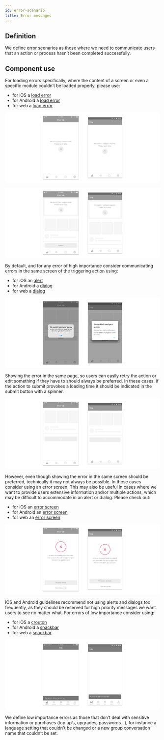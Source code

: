 ```yaml
---
id: error-scenario
title: Error messages
---
```


## Definition

We define error scenarios as those where we need to communicate users that an action or process hasn’t been completed successfully.

## Component use

For loading errors specifically, where the content of a screen or even a specific module couldn’t be loaded properly, please use:

* for iOS a [load error](../ios/load-error.mdx)
* for Android a [load error](../android/load-error.mdx)
* for web a [load error](../web/load-error.mdx)

![](../../../img/load-error-full.jpg)

![](../../../img/load-error.jpg)

By default, and for any error of high importance consider communicating errors in the same screen of the triggering action using:

* for iOS an [alert](../ios/alert.mdx)
* for Android a [dialog](../android/dialog.mdx)
* for web a [dialog](../web/dialog.mdx)

![](../../../img/error-alert.jpg)

Showing the error in the same page, so users can easily retry the action or edit something if they have to should always be preferred. In these cases, if the action to submit provokes a loading time it should be indicated in the submit button with a spinner.

![](../../../img/loading-button.jpg)

However, even though showing the error in the same screen should be preferred, technically it may not always be possible. In these cases consider using an error screen. This may also be useful in cases where we want to provide users extensive information and/or multiple actions, which may be difficult to accommodate in an alert or dialog. Please check out:

* for iOS an [error screen](../ios/error-screen.mdx)
* for Android an [error screen](../android/error-screen.mdx)
* for web an [error screen](../web/error-screen.mdx)

![](../../../img/error-screen.jpg)

iOS and Android guidelines recommend not using alerts and dialogs too frequently, as they should be reserved for high priority messages we want users to see no matter what. For errors of low importance consider using:

* for iOS a [crouton](../ios/crouton.mdx)
* for Android a [snackbar](../android/snackbar.mdx)
* for web a [snackbar](../web/snackbar.mdx)

![](../../../img/error-crouton.jpg)

We define low importance errors as those that don’t deal with sensitive information or purchases \(top up’s, upgrades, passwords…\), for instance a language setting that couldn't be changed or a new group conversation name that couldn’t be set.

